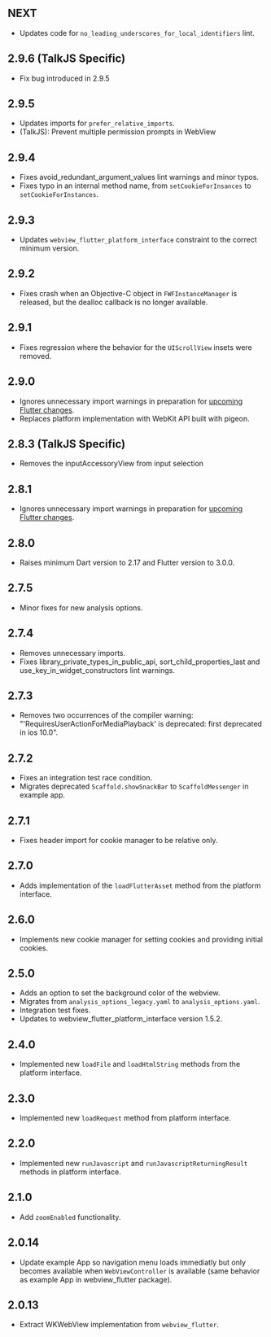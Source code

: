 ## NEXT

- Updates code for `no_leading_underscores_for_local_identifiers` lint.

## 2.9.6 (TalkJS Specific)
- Fix bug introduced in 2.9.5

## 2.9.5

- Updates imports for `prefer_relative_imports`.
- (TalkJS): Prevent multiple permission prompts in WebView

## 2.9.4

- Fixes avoid_redundant_argument_values lint warnings and minor typos.
- Fixes typo in an internal method name, from `setCookieForInsances` to `setCookieForInstances`.

## 2.9.3

- Updates `webview_flutter_platform_interface` constraint to the correct minimum
  version.

## 2.9.2

- Fixes crash when an Objective-C object in `FWFInstanceManager` is released, but the dealloc
  callback is no longer available.

## 2.9.1

- Fixes regression where the behavior for the `UIScrollView` insets were removed.

## 2.9.0

- Ignores unnecessary import warnings in preparation for [upcoming Flutter changes](https://github.com/flutter/flutter/pull/106316).
- Replaces platform implementation with WebKit API built with pigeon.

## 2.8.3 (TalkJS Specific)

- Removes the inputAccessoryView from input selection

## 2.8.1

- Ignores unnecessary import warnings in preparation for [upcoming Flutter changes](https://github.com/flutter/flutter/pull/104231).

## 2.8.0

- Raises minimum Dart version to 2.17 and Flutter version to 3.0.0.

## 2.7.5

- Minor fixes for new analysis options.

## 2.7.4

- Removes unnecessary imports.
- Fixes library_private_types_in_public_api, sort_child_properties_last and use_key_in_widget_constructors
  lint warnings.

## 2.7.3

- Removes two occurrences of the compiler warning: "'RequiresUserActionForMediaPlayback' is deprecated: first deprecated in ios 10.0".

## 2.7.2

- Fixes an integration test race condition.
- Migrates deprecated `Scaffold.showSnackBar` to `ScaffoldMessenger` in example app.

## 2.7.1

- Fixes header import for cookie manager to be relative only.

## 2.7.0

- Adds implementation of the `loadFlutterAsset` method from the platform interface.

## 2.6.0

- Implements new cookie manager for setting cookies and providing initial cookies.

## 2.5.0

- Adds an option to set the background color of the webview.
- Migrates from `analysis_options_legacy.yaml` to `analysis_options.yaml`.
- Integration test fixes.
- Updates to webview_flutter_platform_interface version 1.5.2.

## 2.4.0

- Implemented new `loadFile` and `loadHtmlString` methods from the platform interface.

## 2.3.0

- Implemented new `loadRequest` method from platform interface.

## 2.2.0

- Implemented new `runJavascript` and `runJavascriptReturningResult` methods in platform interface.

## 2.1.0

- Add `zoomEnabled` functionality.

## 2.0.14

- Update example App so navigation menu loads immediatly but only becomes available when `WebViewController` is available (same behavior as example App in webview_flutter package).

## 2.0.13

- Extract WKWebView implementation from `webview_flutter`.
